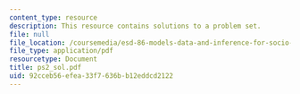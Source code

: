 ```yaml
---
content_type: resource
description: This resource contains solutions to a problem set.
file: null
file_location: /coursemedia/esd-86-models-data-and-inference-for-socio-technical-systems-spring-2007/92cceb56efea33f7636bb12eddcd2122_ps2_sol.pdf
file_type: application/pdf
resourcetype: Document
title: ps2_sol.pdf
uid: 92cceb56-efea-33f7-636b-b12eddcd2122
---
```


